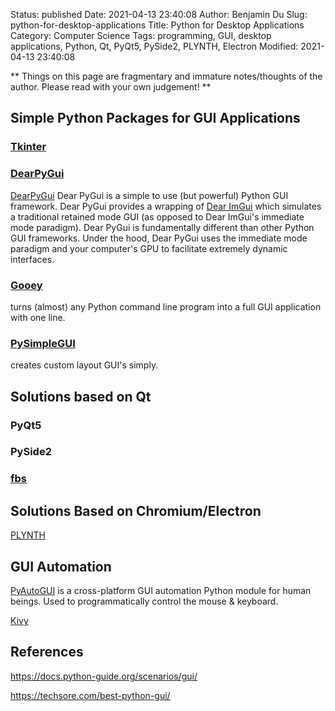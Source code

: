 Status: published
Date: 2021-04-13 23:40:08
Author: Benjamin Du
Slug: python-for-desktop-applications
Title: Python for Desktop Applications
Category: Computer Science
Tags: programming, GUI, desktop applications, Python, Qt, PyQt5, PySide2, PLYNTH, Electron
Modified: 2021-04-13 23:40:08

**
Things on this page are fragmentary and immature notes/thoughts of the author.
Please read with your own judgement!
**

## Simple Python Packages for GUI Applications

### [Tkinter](http://www.legendu.net/misc/blog/use-tkinter-to-build-gui-applications-in-python/)

### [DearPyGui](https://github.com/hoffstadt/DearPyGui)
[DearPyGui](https://github.com/hoffstadt/DearPyGui)
Dear PyGui is a simple to use (but powerful) Python GUI framework. 
Dear PyGui provides a wrapping of [Dear ImGui](https://github.com/ocornut/imgui) 
which simulates a traditional retained mode GUI (as opposed to Dear ImGui's immediate mode paradigm).
Dear PyGui is fundamentally different than other Python GUI frameworks. 
Under the hood, Dear PyGui uses the immediate mode paradigm and your computer's GPU 
to facilitate extremely dynamic interfaces. 

### [Gooey](https://github.com/chriskiehl/Gooey)
turns (almost) any Python command line program 
into a full GUI application with one line.

### [PySimpleGUI](https://github.com/PySimpleGUI/PySimpleGUI)
creates custom layout GUI's simply.

## Solutions based on Qt

### PyQt5

### PySide2

### [fbs](https://github.com/mherrmann/fbs)

## Solutions Based on Chromium/Electron

[PLYNTH](https://www.plynth.net/)

## GUI Automation

[PyAutoGUI](https://github.com/asweigart/pyautogui)
is a cross-platform GUI automation Python module for human beings. 
Used to programmatically control the mouse & keyboard.


[Kivy](https://github.com/kivy/kivy)

## References

https://docs.python-guide.org/scenarios/gui/

https://techsore.com/best-python-gui/